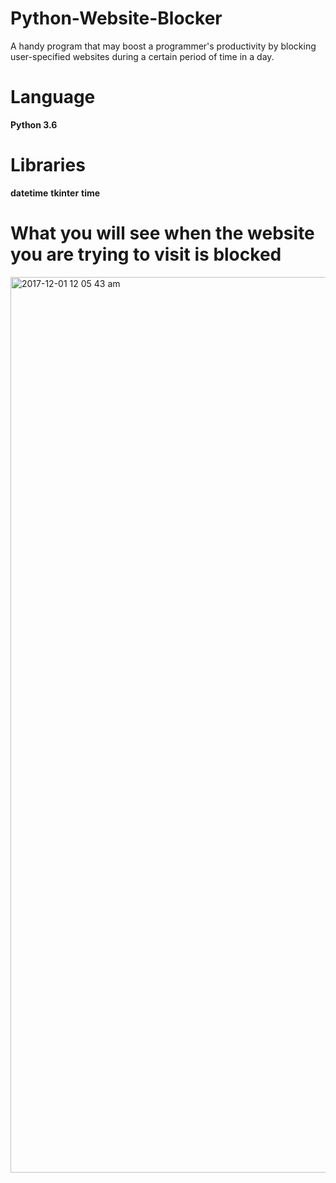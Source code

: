 # Python-Website-Blocker
A handy program that may boost a programmer's productivity by blocking user-specified websites during a certain period of 
time in a day.

# Language
  **Python 3.6**

# Libraries 
  **datetime**
  **tkinter**
  **time**

# What you will see when the website you are trying to visit is blocked
<img width="1433" alt="2017-12-01 12 05 43 am" src="https://user-images.githubusercontent.com/19476654/33473547-baaee3a4-d62b-11e7-8b32-e90728aee3ea.png">



